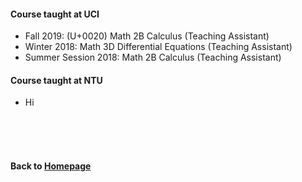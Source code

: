#### Course taught at UCI

* Fall 2019:              (U+0020) Math 2B Calculus (Teaching Assistant)   
* Winter 2018:            Math 3D Differential Equations (Teaching Assistant)   
* Summer Session 2018:    Math 2B Calculus (Teaching Assistant) 


#### Course taught at NTU
* Hi



                        
<br />    
<br />
<br />
      
#### Back to [Homepage](https://chaominl.github.io)
